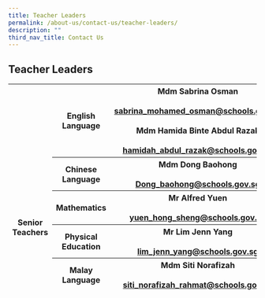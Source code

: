 ```yaml
---
title: Teacher Leaders
permalink: /about-us/contact-us/teacher-leaders/
description: ""
third_nav_title: Contact Us
---
```

## **Teacher Leaders**

<table>
<thead>
  <tr>
    <th rowspan="14"><br><br><br><br><br><br><br><br>Senior Teachers</th>
    <th >English Language</th>
    <th>Mdm Sabrina Osman<br><br><a href="mailto:sabrina_mohamed_osman@schools.gov.sg">sabrina_mohamed_osman@schools.gov.sg</a>
		<br><br>Mdm Hamida Binte Abdul Razak <a href="mailto:hamidah_abdul_razak@schools.gov.sg"><br><br>hamidah_abdul_razak@schools.gov.sg</a></th>
	
  </tr>
  <tr>
  </tr>
  <tr>
    <th> Chinese Language</th>
    <th>Mdm Dong Baohong<br><br><a href="mailto:Dong_baohong@schools.gov.sg">Dong_baohong@schools.gov.sg  </a></th>
  </tr>
  <tr>
  </tr>
  <tr>
    <th> Mathematics</th>
    <th>Mr Alfred Yuen<br><br><a href="mailto:yuen_hong_sheng@schools.gov.sg">yuen_hong_sheng@schools.gov.sg</a><br></th>
  </tr>
  <tr>
  </tr>
  <tr>
    <th> Physical Education</th>
    <th>Mr Lim Jenn Yang<br><br><a href="mailto:lim_jenn_yang@schools.gov.sg">lim_jenn_yang@schools.gov.sg</a></th>
  </tr>
  <tr>

  </tr>
  <tr>
    <th> Malay Language</th>
    <th>Mdm Siti Norafizah<br><br><a href="mailto:siti_norafizah_rahmat@schools.gov.sg">siti_norafizah_rahmat@schools.gov.sg</a></th>
  </tr>

</thead>
</table>